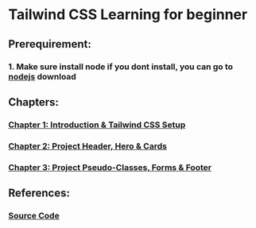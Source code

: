 # Tailwind CSS Learning for beginner

## Prerequirement:
### 1. Make sure install node if you dont install, you can go to [nodejs](https://nodejs.org) download

## Chapters:
###  [Chapter 1: Introduction & Tailwind CSS Setup](lesson1/)
###  [Chapter 2: Project Header, Hero & Cards](lesson2/)
###  [Chapter 3: Project Pseudo-Classes, Forms & Footer](lesson3/)

## References:
### [Source Code](https://github.com/gitdagray/tailwind-css-course.git)
